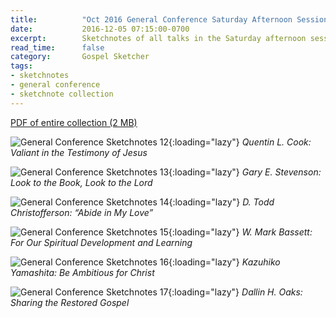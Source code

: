 ```yaml
---
title:          "Oct 2016 General Conference Saturday Afternoon Session Sketchnotes"
date:           2016-12-05 07:15:00-0700
excerpt:        Sketchnotes of all talks in the Saturday afternoon session from Oct 2016 LDS General Conference
read_time:      false
category:       Gospel Sketcher
tags:
- sketchnotes
- general conference
- sketchnote collection
---
```


[PDF of entire collection (2 MB)](https://media.bennorris.org/images/gospelsketcher/general-conference/oct-2016/oct-2016-general-conference-03-sat-afternoon-sketchnotes.pdf)

![General Conference Sketchnotes 12](https://media.bennorris.org/images/gospelsketcher/general-conference/oct-2016/oct-2016-general-conference-sketchnote-12.jpg){:loading="lazy"}
_Quentin L. Cook: Valiant in the Testimony of Jesus_

![General Conference Sketchnotes 13](https://media.bennorris.org/images/gospelsketcher/general-conference/oct-2016/oct-2016-general-conference-sketchnote-13.jpg){:loading="lazy"}
_Gary E. Stevenson: Look to the Book, Look to the Lord_

![General Conference Sketchnotes 14](https://media.bennorris.org/images/gospelsketcher/general-conference/oct-2016/oct-2016-general-conference-sketchnote-14.jpg){:loading="lazy"}
_D. Todd Christofferson: “Abide in My Love”_

![General Conference Sketchnotes 15](https://media.bennorris.org/images/gospelsketcher/general-conference/oct-2016/oct-2016-general-conference-sketchnote-15.jpg){:loading="lazy"}
_W. Mark Bassett: For Our Spiritual Development and Learning_

![General Conference Sketchnotes 16](https://media.bennorris.org/images/gospelsketcher/general-conference/oct-2016/oct-2016-general-conference-sketchnote-16.jpg){:loading="lazy"}
_Kazuhiko Yamashita: Be Ambitious for Christ_

![General Conference Sketchnotes 17](https://media.bennorris.org/images/gospelsketcher/general-conference/oct-2016/oct-2016-general-conference-sketchnote-17.jpg){:loading="lazy"}
_Dallin H. Oaks: Sharing the Restored Gospel_
